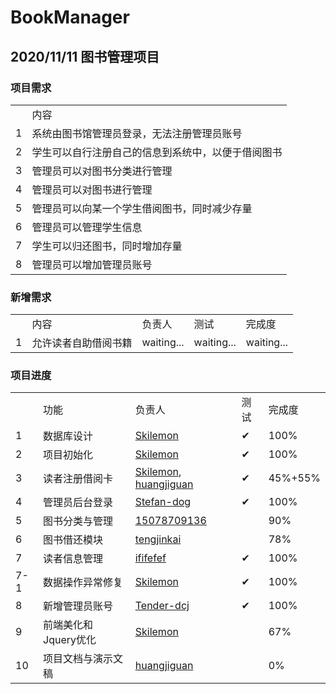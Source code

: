 # BookManager
## 2020/11/11 图书管理项目
### 项目需求
<table>
    <th>
        <td>内容</td>
    </th>
    <tr>
        <td>1</td>
        <td>系统由图书馆管理员登录，无法注册管理员账号</td>
    </tr>
    <tr>
        <td>2</td>
        <td>学生可以自行注册自己的信息到系统中，以便于借阅图书</td>
    </tr>
    <tr>
        <td>3</td>
        <td>管理员可以对图书分类进行管理</td>
    </tr>
    <tr>
        <td>4</td>
        <td>管理员可以对图书进行管理</td>
    </tr>
    <tr>
        <td>5</td>
        <td>管理员可以向某一个学生借阅图书，同时减少存量</td>
    </tr>
    <tr>
        <td>6</td>
        <td>管理员可以管理学生信息</td>
    </tr>
    <tr>
        <td>7</td>
        <td>学生可以归还图书，同时增加存量</td>
    </tr>
    <tr>
        <td>8</td>
        <td>管理员可以增加管理员账号</td>
    </tr>
</table>

### 新增需求
<table>
    <th>
        <td>内容</td>
        <td>负责人</td>
        <td>测试</td>
        <td>完成度</td>
    </th>
    <tr>
        <td>1</td>
        <td>允许读者自助借阅书籍</td>
        <td>waiting...</td>
        <td>waiting...</td>
        <td>waiting...</td>
    </tr>
</table>

### 项目进度
<table>
    <th>
        <td>功能</td>
        <td>负责人</td>
        <td>测试</td>
        <td>完成度</td>
    </th>
    <tr>
        <td>1</td>
        <td>数据库设计</td>
        <td><a href="https://github.com/Skilemon">Skilemon</a></td>
        <td>✔</td>
        <td>100%</td>
    </tr>
    <tr>
        <td>2</td>
        <td>项目初始化</td>
        <td><a href="https://github.com/Skilemon">Skilemon</a></td>
        <td>✔</td>
        <td>100%</td>
    </tr>
    <tr>
        <td>3</td>
        <td>读者注册借阅卡</td>
        <td><a href="https://github.com/Skilemon">Skilemon</a>, <a href="https://github.com/huangjiguan">huangjiguan</a></td>
        <td>✔</td>
        <td>45%+55%</td>
    </tr>
    <tr>
        <td>4</td>
        <td>管理员后台登录</td>
        <td><a href="https://github.com/Stefan-dog">Stefan-dog</a></td>
        <td>✔</td>
        <td>100%</td>
    </tr>
    <tr>
        <td>5</td>
        <td>图书分类与管理</td>
        <td><a href="https://github.com/15078709136">15078709136</a></td>
        <td></td>
        <td>90%</td>
    </tr>
    <tr>
        <td>6</td>
        <td>图书借还模块</td>
        <td><a href="https://github.com/tengjinkai">tengjinkai</a></td>
        <td></td>
        <td>78%</td>
    </tr>
    <tr>
        <td>7</td>
        <td>读者信息管理</td>
        <td><a href="https://github.com/ififefef">ififefef</a></td>
        <td>✔</td>
        <td>100%</td>
    </tr>
    <tr>
        <td>7-1</td>
        <td>数据操作异常修复</td>
        <td><a href="https://github.com/Skilemon">Skilemon</a></td>
        <td>✔</td>
        <td>100%</td>
    </tr>
    <tr>
        <td>8</td>
        <td>新增管理员账号</td>
        <td><a href="https://github.com/Tender-dcj">Tender-dcj</a></td>
        <td>✔</td>
        <td>100%</td>
    </tr>
    <tr>
        <td>9</td>
        <td>前端美化和Jquery优化</td>
        <td><a href="https://github.com/Skilemon">Skilemon</a></td>
        <td></td>
        <td>67%</td>
    </tr>
    <tr>
        <td>10</td>
        <td>项目文档与演示文稿</td>
        <td><a href="https://github.com/huangjiguan">huangjiguan</a></td>
        <td></td>
        <td>0%</td>
    </tr>
</table>